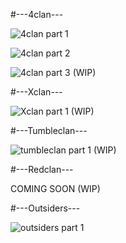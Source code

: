 #---4clan---

![4clan part 1](https://imgur.com/XJK9V9W.png)

![4clan part 2](https://imgur.com/DLUCz7K.png)

![4clan part 3](https://imgur.com/yKzKsFM.png)
(WIP)

#---Xclan---

![Xclan part 1](https://imgur.com/a7FfJ6c.png)
(WIP)

#---Tumbleclan---

![tumbleclan part 1](https://imgur.com/A5aHVcT.png)
(WIP)

#---Redclan---

COMING SOON
(WIP)

#---Outsiders---

![outsiders part 1](https://imgur.com/nBMasK7.png)